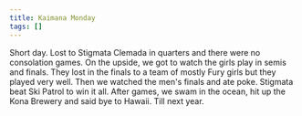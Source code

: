 ```yaml
---
title: Kaimana Monday
tags: []
---
```


Short day. Lost to Stigmata Clemada in quarters and there were no consolation games. On the upside, we got to watch the girls play in semis and finals. They lost in the finals to a team of mostly Fury girls but they played very well. Then we watched the men's finals and ate poke. Stigmata beat Ski Patrol to win it all. After games, we swam in the ocean, hit up the Kona Brewery and said bye to Hawaii. Till next year.
